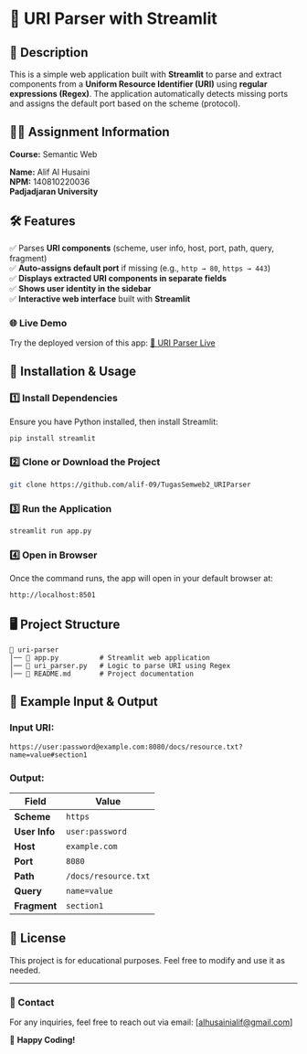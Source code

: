 # 📌 URI Parser with Streamlit

## 📖 Description
This is a simple web application built with **Streamlit** to parse and extract components from a **Uniform Resource Identifier (URI)** using **regular expressions (Regex)**. The application automatically detects missing ports and assigns the default port based on the scheme (protocol).

## 👨‍🎓 Assignment Information
**Course:** Semantic Web

**Name:** Alif Al Husaini  
**NPM:** 140810220036  
**Padjadjaran University**

## 🛠 Features
✅ Parses **URI components** (scheme, user info, host, port, path, query, fragment)  
✅ **Auto-assigns default port** if missing (e.g., `http → 80`, `https → 443`)  
✅ **Displays extracted URI components in separate fields**  
✅ **Shows user identity in the sidebar**  
✅ **Interactive web interface** built with **Streamlit**  

### 🌐 Live Demo
Try the deployed version of this app:
[🔗 URI Parser Live](https://uri-parser.streamlit.app/)

## 📌 Installation & Usage
### 1️⃣ Install Dependencies
Ensure you have Python installed, then install Streamlit:
```sh
pip install streamlit
```

### 2️⃣ Clone or Download the Project
```sh
git clone https://github.com/alif-09/TugasSemweb2_URIParser
```

### 3️⃣ Run the Application
```sh
streamlit run app.py
```

### 4️⃣ Open in Browser
Once the command runs, the app will open in your default browser at:
```
http://localhost:8501
```

## 🖥️ Project Structure
```
📁 uri-parser
│── 📄 app.py          # Streamlit web application
│── 📄 uri_parser.py   # Logic to parse URI using Regex
│── 📄 README.md       # Project documentation
```

## 🔎 Example Input & Output
### Input URI:
```
https://user:password@example.com:8080/docs/resource.txt?name=value#section1
```

### Output:
| Field       | Value                           |
|------------|---------------------------------|
| **Scheme**  | `https`                         |
| **User Info** | `user:password`               |
| **Host**    | `example.com`                   |
| **Port**    | `8080`                          |
| **Path**    | `/docs/resource.txt`            |
| **Query**   | `name=value`                    |
| **Fragment** | `section1`                     |

 

## 📜 License
This project is for educational purposes. Feel free to modify and use it as needed.  

---
### 📩 Contact
For any inquiries, feel free to reach out via email: [alhusainialif@gmail.com]  

🚀 **Happy Coding!**
